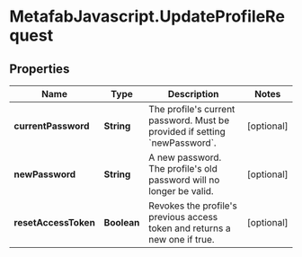 # MetafabJavascript.UpdateProfileRequest

## Properties

Name | Type | Description | Notes
------------ | ------------- | ------------- | -------------
**currentPassword** | **String** | The profile&#39;s current password. Must be provided if setting &#x60;newPassword&#x60;. | [optional] 
**newPassword** | **String** | A new password. The profile&#39;s old password will no longer be valid. | [optional] 
**resetAccessToken** | **Boolean** | Revokes the profile&#39;s previous access token and returns a new one if true. | [optional] 


